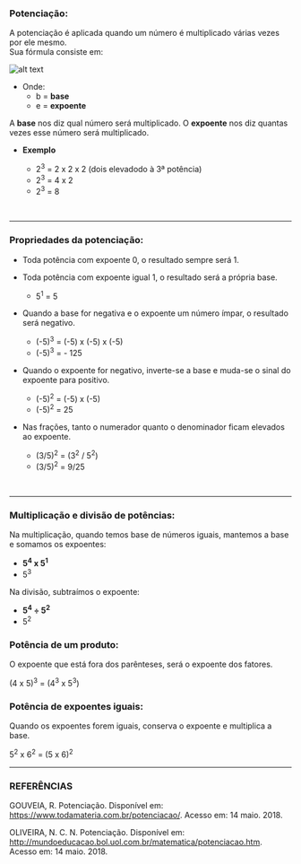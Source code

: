 ### Potenciação:

A potenciação é aplicada quando um número é multiplicado várias vezes por ele mesmo.<br>
Sua fórmula consiste em:

![alt text](https://raw.githubusercontent.com/ranielcsar/Matematica/master/imagens/potencia.png "Fórmula")

* Onde:
	* b = **base**
	* e = **expoente**

A **base** nos diz qual número será multiplicado. O **expoente** nos diz quantas vezes esse número será multiplicado.

* <b>Exemplo</b>

	* 2<sup>3</sup> = 2 x 2 x 2 (dois elevadodo à 3ª potência)
	* 2<sup>3</sup> = 4 x 2
	* 2<sup>3</sup> = 8

<br>

___

### Propriedades da potenciação:

* Toda potência com expoente 0, o resultado sempre será 1.
* Toda potência com expoente igual 1, o resultado será a própria base.

	* 5<sup>1</sup> = 5

* Quando a base for negativa e o expoente um número ímpar, o resultado será negativo.

	* (-5)<sup>3</sup> = (-5) x (-5) x (-5)
	* (-5)<sup>3</sup> = - 125
	
* Quando o expoente for negativo, inverte-se a base e muda-se o sinal do expoente para positivo.

	* (-5)<sup>2</sup> = (-5) x (-5)
	* (-5)<sup>2</sup> = 25

* Nas frações, tanto o numerador quanto o denominador ficam elevados ao expoente.

	* (3/5)<sup>2</sup> = (3<sup>2</sup> / 5<sup>2</sup>)
	* (3/5)<sup>2</sup> = 9/25

<br>

___

### Multiplicação e divisão de potências:


Na multiplicação, quando temos base de números iguais, mantemos a base e somamos os expoentes:

* <b>5<sup>4</sup> x 5<sup>1</sup></b>
* 5<sup>3</sup>

Na divisão, subtraímos o expoente:

* <b>5<sup>4</sup> ÷ 5<sup>2</sup></b>
* 5<sup>2</sup>


### Potência de um produto:

O expoente que está fora dos parênteses, será o expoente dos fatores.

(4 x 5)<sup>3</sup> = (4<sup>3</sup> x 5<sup>3</sup>)

### Potência de expoentes iguais:

Quando os expoentes forem iguais, conserva o expoente e multiplica a base.

5<sup>2</sup> x 6<sup>2</sup> = (5 x 6)<sup>2</sup>


___


### REFERÊNCIAS

GOUVEIA, R. Potenciação. Disponível em: <https://www.todamateria.com.br/potenciacao/>. Acesso em: 14 maio. 2018.

OLIVEIRA, N. C. N. Potenciação. Disponível em: <http://mundoeducacao.bol.uol.com.br/matematica/potenciacao.htm>. Acesso em: 14 maio. 2018.
